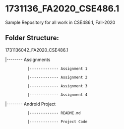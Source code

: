 # 1731136_FA2020_CSE486.1
Sample Repository for all work in CSE486.1, Fall-2020

## Folder Structure:

1731136042_FA2020_CSE486.1

  |-------- Assignments
  
              |------------- Assignment 1
              
              |------------- Assignment 2
              
              |------------- Assignment 3
              
              |------------- Assignment 4
              
  |-------- Android Project
  
              |------------- README.md
              
              |------------- Project Code
              
                              
  
              
